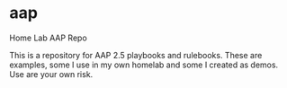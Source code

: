 # aap
Home Lab AAP Repo

This is a repository for AAP 2.5 playbooks and rulebooks. These are examples, some I use in my own homelab and some I created as demos.  Use are your own risk.
